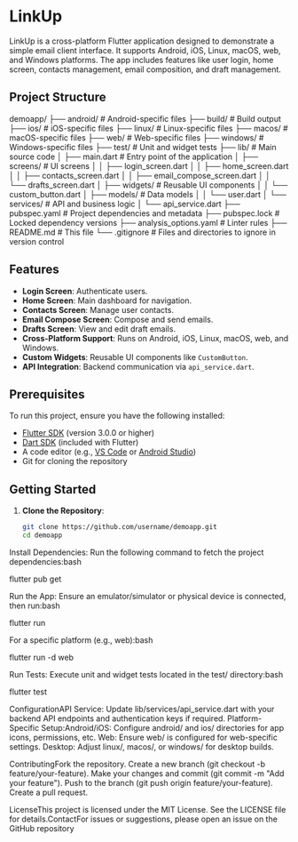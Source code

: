 # LinkUp
LinkUp is a cross-platform Flutter application designed to demonstrate a simple email client interface. It supports Android, iOS, Linux, macOS, web, and Windows platforms. The app includes features like user login, home screen, contacts management, email composition, and draft management.

## Project Structure
demoapp/
├── android/                # Android-specific files
├── build/                 # Build output
├── ios/                   # iOS-specific files
├── linux/                 # Linux-specific files
├── macos/                 # macOS-specific files
├── web/                   # Web-specific files
├── windows/               # Windows-specific files
├── test/                  # Unit and widget tests
├── lib/                   # Main source code
│   ├── main.dart          # Entry point of the application
│   ├── screens/           # UI screens
│   │   ├── login_screen.dart
│   │   ├── home_screen.dart
│   │   ├── contacts_screen.dart
│   │   ├── email_compose_screen.dart
│   │   └── drafts_screen.dart
│   ├── widgets/           # Reusable UI components
│   │   └── custom_button.dart
│   ├── models/            # Data models
│   │   └── user.dart
│   └── services/          # API and business logic
│       └── api_service.dart
├── pubspec.yaml           # Project dependencies and metadata
├── pubspec.lock           # Locked dependency versions
├── analysis_options.yaml  # Linter rules
├── README.md              # This file
└── .gitignore             # Files and directories to ignore in version control


## Features

- **Login Screen**: Authenticate users.
- **Home Screen**: Main dashboard for navigation.
- **Contacts Screen**: Manage user contacts.
- **Email Compose Screen**: Compose and send emails.
- **Drafts Screen**: View and edit draft emails.
- **Cross-Platform Support**: Runs on Android, iOS, Linux, macOS, web, and Windows.
- **Custom Widgets**: Reusable UI components like `CustomButton`.
- **API Integration**: Backend communication via `api_service.dart`.

## Prerequisites

To run this project, ensure you have the following installed:
- [Flutter SDK](https://flutter.dev/docs/get-started/install) (version 3.0.0 or higher)
- [Dart SDK](https://dart.dev/get-dart) (included with Flutter)
- A code editor (e.g., [VS Code](https://code.visualstudio.com/) or [Android Studio](https://developer.android.com/studio))
- Git for cloning the repository

## Getting Started

1. **Clone the Repository**:
   ```bash
   git clone https://github.com/username/demoapp.git
   cd demoapp

Install Dependencies:
Run the following command to fetch the project dependencies:bash

flutter pub get

Run the App:
Ensure an emulator/simulator or physical device is connected, then run:bash

flutter run

For a specific platform (e.g., web):bash

flutter run -d web

Run Tests:
Execute unit and widget tests located in the test/ directory:bash

flutter test

ConfigurationAPI Service: Update lib/services/api_service.dart with your backend API endpoints and authentication keys if required.
Platform-Specific Setup:Android/iOS: Configure android/ and ios/ directories for app icons, permissions, etc.
Web: Ensure web/ is configured for web-specific settings.
Desktop: Adjust linux/, macos/, or windows/ for desktop builds.

ContributingFork the repository.
Create a new branch (git checkout -b feature/your-feature).
Make your changes and commit (git commit -m "Add your feature").
Push to the branch (git push origin feature/your-feature).
Create a pull request.

LicenseThis project is licensed under the MIT License. See the LICENSE file for details.ContactFor issues or suggestions, please open an issue on the GitHub repository 


